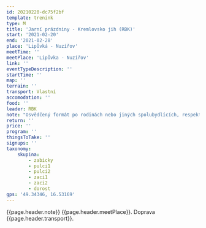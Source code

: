 ```yaml
---
id: 20210220-dc75f2bf
template: trenink
type: M
title: 'Jarní prázdniny - Kremlovsko jih (RBK)'
start: '2021-02-20'
end: '2021-02-28'
place: 'Lipůvká - Nuzířov'
meetTime: ''
meetPlace: 'Lipůvka - Nuzířov'
link: ''
eventTypeDescription: ''
startTime: ''
map: ''
terrain: ''
transport: Vlastní
accomodation: ''
food: ''
leader: RBK
note: "Osvědčený formát po rodinách nebo jiných spolubydlících, respektujte prosím vládní nařízení.\r\n\r\nRBK připravilo trénink na mapě Kremlovsko jih, kde jsou oranžové látkové fáborky.\r\nZatím máme zprávu, že tam jsou všechny kromě startu a cíle, ty už někdo stihl sebrat, ale to zrovna nevadí.\r\n\r\nTratě C a D jsou i ve variantě bez cest.\r\n\r\nPozor na měřítko mapy – pro přehlednost je 1 : 7 500.\r\nMapa docela sedí, podrost je mnohem milosrdnější než v létě. \r\n\r\n[Tabulka příjezdů](https://docs.google.com/spreadsheets/d/1m8E71S6QI4on3jBwF0cL6akkQVtnORSJkE_K__7Ybak/edit?usp=sharing)\r\n[Mapy ke stažení](https://drive.google.com/drive/folders/1oeuutXhbf8hAb-Cw3EERS0BgynDpLhtg?usp=sharing) - na kontrolách budou oranžové látkové fáborky\r\n[Doporučené parkování](https://mapy.cz/s/kafamotuge)\r\n\r\nKdo nemá možnost tisku map, může se ozvat Lufovi a vyzvednout si je po domluvě.\r\n\r\nDíky patří RBK, jmenovitě Lucce Broschové."
return: ''
price: ''
program: ''
thingsToTake: ''
signups: ''
taxonomy:
    skupina:
        - zabicky
        - pulci1
        - pulci2
        - zaci1
        - zaci2
        - dorost
gps: '49.34346, 16.53169'
---
```


{{page.header.note}}
 {{page.header.meetPlace}}. Doprava {{page.header.transport}}.
